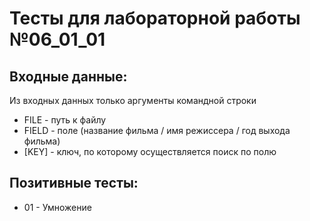 # Тесты для лабораторной работы №06_01_01

## Входные данные:

Из входных данных только аргументы командной строки

- FILE - путь к файлу
- FIELD - поле (название фильма / имя режиссера / год выхода фильма)
- [KEY] - ключ, по которому осуществляется поиск по полю

## Позитивные тесты:

- 01 - Умножение
